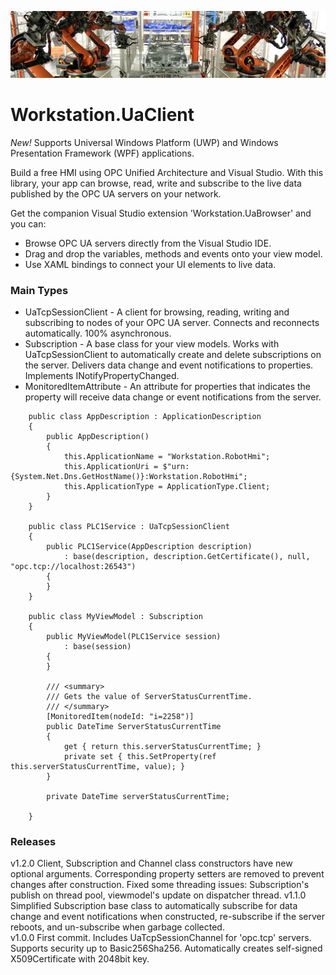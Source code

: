 ![robot][1]

# Workstation.UaClient
*New!* Supports Universal Windows Platform (UWP) and Windows Presentation Framework (WPF) applications.

Build a free HMI using OPC Unified Architecture and Visual Studio. With this library, your app can browse, read, write and subscribe to the live data published by the OPC UA servers on your network.

Get the companion Visual Studio extension 'Workstation.UaBrowser' and you can:
- Browse OPC UA servers directly from the Visual Studio IDE.
- Drag and drop the variables, methods and events onto your view model.
- Use XAML bindings to connect your UI elements to live data.

### Main Types
- UaTcpSessionClient - A client for browsing, reading, writing and subscribing to nodes of your OPC UA server. Connects and reconnects automatically. 100% asynchronous.
- Subscription - A base class for your view models. Works with UaTcpSessionClient to automatically create and delete subscriptions on the server. Delivers data change and event notifications to properties. Implements INotifyPropertyChanged.
- MonitoredItemAttribute - An attribute for properties that indicates the property will receive data change or event notifications from the server.

```
    public class AppDescription : ApplicationDescription
    {
        public AppDescription()
        {
            this.ApplicationName = "Workstation.RobotHmi";
            this.ApplicationUri = $"urn:{System.Net.Dns.GetHostName()}:Workstation.RobotHmi";
            this.ApplicationType = ApplicationType.Client;
        }
    }

    public class PLC1Service : UaTcpSessionClient
    {
        public PLC1Service(AppDescription description)
            : base(description, description.GetCertificate(), null, "opc.tcp://localhost:26543")
        {
        }
    }
    
    public class MyViewModel : Subscription
    {
        public MyViewModel(PLC1Service session)
            : base(session)
        {
        }

        /// <summary>
        /// Gets the value of ServerStatusCurrentTime.
        /// </summary>
        [MonitoredItem(nodeId: "i=2258")]
        public DateTime ServerStatusCurrentTime
        {
            get { return this.serverStatusCurrentTime; }
            private set { this.SetProperty(ref this.serverStatusCurrentTime, value); }
        }

        private DateTime serverStatusCurrentTime;

    }
```
### Releases
v1.2.0 Client, Subscription and Channel class constructors have new optional arguments. Corresponding property setters are removed to prevent changes after construction. Fixed some threading issues: Subscription's publish on thread pool, viewmodel's update on dispatcher thread. 
v1.1.0 Simplified Subscription base class to automatically subscribe for data change and event notifications when constructed, re-subscribe if the server reboots, and un-subscribe when garbage collected.   
v1.0.0 First commit. Includes UaTcpSessionChannel for 'opc.tcp' servers. Supports security up to Basic256Sha256. Automatically creates self-signed X509Certificate with 2048bit key.

[1]: robot6.jpg  